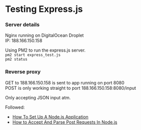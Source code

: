 # Testing Express.js

### Server details
Nginx running on DigitalOcean Droplet  
IP: 188.166.150.158  

Using PM2 to run the express.js server.  
`pm2 start express_test.js`  
`pm2 status`  


### Reverse proxy  
GET to 188.166.150.158 is sent to app running on port 8080  
POST is only working straight to port 188.166.150.158:8080/input  

Only accepting JSON input atm.  

Followed:
- [How To Set Up A Node.js Application](https://www.digitalocean.com/community/tutorials/how-to-set-up-a-node-js-application-for-production-on-ubuntu-16-04)
- [How to Accept And Parse Post Requests In Node.js](https://www.kompulsa.com/how-to-accept-and-parse-post-requests-in-node-js/)

